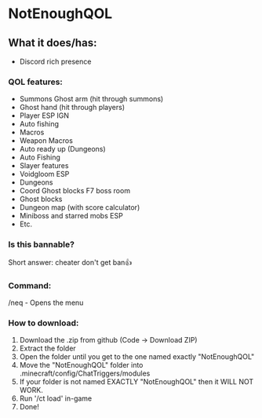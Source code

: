 # NotEnoughQOL
## What it does/has:
 - Discord rich presence
### QOL features:
 - Summons Ghost arm (hit through summons)
 - Ghost hand (hit through players)
 - Player ESP IGN
 - Auto fishing
 - Macros
 - Weapon Macros
 - Auto ready up (Dungeons)
 - Auto Fishing
 - Slayer features
 - Voidgloom ESP
 - Dungeons
 - Coord Ghost blocks F7 boss room
 - Ghost blocks
 - Dungeon map (with score calculator)
 - Miniboss and starred mobs ESP
 - Etc.
### Is this bannable?
Short answer: cheater don't get ban👍

### Command:
 /neq - Opens the menu

### How to download:
1. Download the .zip from github (Code -> Download ZIP)
2. Extract the folder
3. Open the folder until you get to the one named exactly "NotEnoughQOL"
4. Move the "NotEnoughQOL" folder into .minecraft/config/ChatTriggers/modules
5. If your folder is not named EXACTLY "NotEnoughQOL" then it WILL NOT WORK.
6. Run '/ct load' in-game
7. Done!
